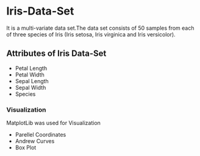 # Iris-Data-Set
It is a multi-variate data set.The data set consists of 50 samples from each of three species of Iris (Iris setosa, Iris virginica and Iris versicolor).
## Attributes of Iris Data-Set
* Petal Length
* Petal Width
* Sepal Length
* Sepal Width
* Species
### Visualization
MatplotLib was used for Visualization
* Parellel Coordinates
* Andrew Curves
* Box Plot

 
